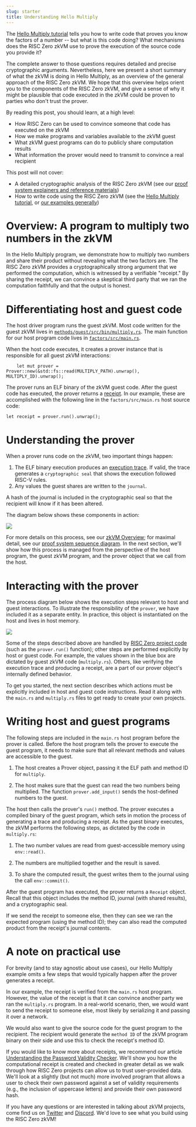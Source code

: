 ```yaml
---
slug: starter
title: Understanding Hello Multiply
---
```


The [Hello Multiply tutorial](hello_multiply.md) tells you how to write code that proves you know the factors of a number -- but what is this code doing? What mechanisms does the RISC Zero zkVM use to prove the execution of the source code you provide it?

The complete answer to those questions requires detailed and precise cryptographic arguments. Nevertheless, here we present a short summary of what the zkVM is doing in Hello Multiply, as an overview of the general approach of the RISC Zero zkVM. We hope that this overview helps orient you to the components of the RISC Zero zkVM, and give a sense of why it might be plausible that code executed in the zkVM could be proven to parties who don't trust the prover.

By reading this post, you should learn, at a high level:
* How RISC Zero can be used to convince someone that code has executed on the zkVM
* How we make programs and variables available to the zkVM guest
* What zkVM guest programs can do to publicly share computation results
* What information the prover would need to transmit to convince a real recipient

This post will not cover:
* A detailed cryptographic analysis of the RISC Zero zkVM (see our [proof system explainers and reference materials](../explainers))
* How to write code using the RISC Zero zkVM (see the [Hello Multiply tutorial](hello_multiply.md), or [our examples generally](..))

# Overview: A program to multiply two numbers in the zkVM

In the Hello Multiply program, we demonstrate how to multiply two numbers and share their product without revealing what the two factors are. The RISC Zero zkVM provides a cryptographically strong argument that we performed the computation, which is witnessed by a verifiable "receipt." By sharing the receipt, we can convince a skeptical third party that we ran the computation faithfully and that the output is honest.

# Differentiating host and guest code

The host driver program runs the guest zkVM. Most code written for the guest zkVM lives in [`methods/guest/src/bin/multiply.rs`](https://github.com/risc0/risc0-rust-examples/blob/main/factors/methods/guest/src/bin/multiply.rs). The main function for our host program code  lives in [`factors/src/main.rs`](https://github.com/risc0/risc0-rust-examples/blob/main/factors/factors/src/main.rs).

When the host code executes, it creates a prover instance that is responsible for all guest zkVM interactions:

```
    let mut prover = Prover::new(&std::fs::read(MULTIPLY_PATH).unwrap(), MULTIPLY_ID).unwrap();
```

 The prover runs an ELF binary of the zkVM guest code. After the guest code has executed, the prover returns a [receipt](https://www.risczero.com/docs/explainers/proof-system/what_is_a_receipt). In our example, these are accomplished with the following line in the `factors/src/main.rs` host source code:

```
let receipt = prover.run().unwrap();
```

# Understanding the prover

When a prover runs code on the zkVM, two important things happen:
1. The ELF binary execution produces an [execution trace](https://www.risczero.com/docs/explainers/proof-system/what_is_a_trace). If valid, the trace generates a `cryptographic seal` that shows the execution followed RISC-V rules.
2. Any values the guest shares are written to the `journal`.

A hash of the journal is included in the cryptographic seal so that the recipient will know if it has been altered.

The diagram below shows these components in action:

![](assets/fig1.png)
<!--
```mermaid
flowchart LR
A(multiply.rs)-|compiles to an|->B(ELF binary)
B-|Whose execution produces an|-> C(Execution trace)
B-|Whose hash forms a unique|->D(Method ID)
D-|That can be compared to the|->E(Cryptographic seal)
C-|That, if valid,<br>generates a|->E(Cryptographic seal)
B-|Whose operations can include<br>committing values to a|->F(Journal)
subgraph Together, these form a receipt.
E
F
end
subgraph x[The receipt tells us:]
E---H(What binary executed in the ZKVM<br>Whether the execution<br>followed expected behavior<br/><br/>Whether the journal or method ID<br/>have changed)
F---I(The values of all contents<br>written to the public journal)
end
style B fill:#3c6464
style x fill:none, stroke:none
style H fill:none,stroke:none
style I fill:none,stroke:none
```
-->

For more details on this process, see our [zkVM Overview](https://www.risczero.com/docs/explainers/zkvm/); for maximal detail, see our [proof system sequence diagram](https://www.risczero.com/docs/explainers/proof-system/proof-system-sequence-diagram). In the next section, we'll show how this process is managed from the perspective of the host program, the guest zkVM program, and the prover object that we call from the host.

# Interacting with the prover

The process diagram below shows the execution steps relevant to host and guest interactions. To illustrate the responsibility of the `prover`, we have included it as a separate entity. In practice, this object is instantiated on the host and lives in host memory.

![](assets/fig2.png)
<!--
```mermaid
sequenceDiagram
participant B as Recipient<br>(recipient)
participant H as Host<br>(main program)
participant P as Prover<br>(main program object)
participant G as Guest zkvm
H->>H: create prover object
H->>P: share numbers with prover
P->>G: add number values to guest-readable memory
H->>P: run prover
rect rgb(100, 100, 100)
note left of G: when the prover runs,<br>it manages these steps.
P->>G: run our guest binary
rect rgb(60, 100, 100)
note left of G: the guest program<br>dictates these steps.
G->>G: read prime values
G->>G: calculate prime product
G->>G: commit prime product<br>to public journal
end
G->>P: <br>execution trace is complete
P->>H: verify trace,<br>return receipt
end
H->>B: give receipt to recipient
B->>B: recipient verifies receipt
B->>B: recipient reads prime product<br>from receipt journal
```
-->
Some of the steps described above are handled by [RISC Zero project code](https://github.com/risc0/risc0) (such as the `prover.run()` function); other steps are performed explicitly by host or guest code. For example, the values shown in the blue box are dictated by guest zkVM code (`multiply.rs`). Others, like verifying the execution trace and producing a receipt, are a part of our prover object's internally defined behavior.

To get you started, the next section describes which actions must be explicitly included in host and guest code instructions. Read it along with the `main.rs` and `multiply.rs` files to get ready to create your own projects.

# Writing host and guest programs

The following steps are included in the `main.rs` host program before the prover is called. Before the host program tells the prover to execute the guest program, it needs to make sure that all relevant methods and values are accessible to the guest.

1. The host creates a Prover object, passing it the ELF path and method ID for `multiply`.

2. The host makes sure that the guest can read the two numbers being multiplied. The function `prover.add_input()` sends the host-defined numbers to the guest.

The host then calls the prover's `run()` method. The prover executes a compiled binary of the guest program, which sets in motion the process of generating a trace and producing a receipt. As the guest binary executes, the zkVM performs the following steps, as dictated by the code in `multiply.rs`:

1. The two number values are read from guest-accessible memory using `env::read()`.

2. The numbers are multiplied together and the result is saved.

3. To share the computed result, the guest writes them to the journal using the call `env::commit()`.

After the guest program has executed, the prover returns a `Receipt` object. Recall that this object includes the method ID, journal (with shared results), and a cryptographic seal.

If we send the receipt to someone else, then they can see we ran the expected program (using the method ID); they can also read the computed product from the receipt's journal contents.

# A note on practical use

For brevity (and to stay agnostic about use cases), our Hello Multiply example omits a few steps that would typically happen after the prover generates a receipt.

In our example, the receipt is verified from the `main.rs` host program. However, the value of the receipt is that it can convince another party we ran the `multiply.rs` program. In a real-world scenario, then, we would want to send the receipt to someone else, most likely by serializing it and passing it over a network.

We would also want to give the source code for the guest program to the recipient. The recipient would generate the `method ID` of the zkVM program binary on their side and use this to check the receipt's method ID.

If you would like to know more about receipts, we recommend our article [Understanding the Password Validity Checker](password_checker.md). We'll show you how the computational receipt is created and checked in greater detail as we walk through how RISC Zero projects can allow us to trust user-provided data. We'll look at a slightly (but not much) more involved program that allows a user to check their own password against a set of validity requirements (e.g., the inclusion of uppercase letters) and provide their own password hash.

If you have any questions or are interested in talking about zkVM projects, come find us on [Twitter](https://twitter.com/risczero) and [Discord](https://discord.com/invite/risczero). We'd love to see what you build using the RISC Zero zkVM!
